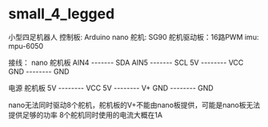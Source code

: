 # small_4_legged
小型四足机器人
控制板: Arduino nano
舵机: SG90
舵机驱动板：16路PWM
imu: mpu-6050

接线：
nano        舵机板
AIN4 ------- SDA
AIN5 ------- SCL
5V -------- VCC
GND -------- GND

电源        舵机板
5V -------- VCC
5V -------- V+
GND -------- GND

nano无法同时驱动8个舵机，舵机板的V+不能由nano板提供，可能是nano板无法提供足够的功率
8个舵机同时使用的电流大概在1A